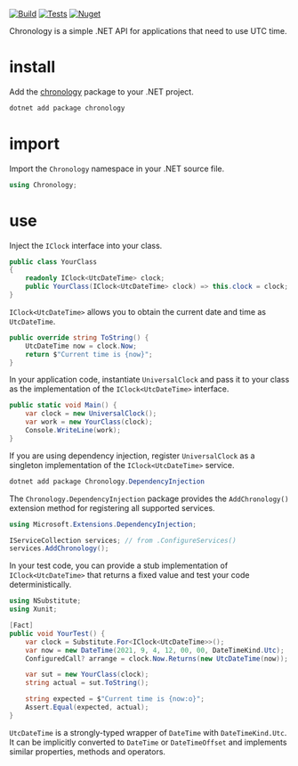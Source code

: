 [![Build](https://img.shields.io/appveyor/ci/olegsych/chronology/master)](https://ci.appveyor.com/project/olegsych/chronology/branch/master)
[![Tests](https://img.shields.io/appveyor/tests/olegsych/chronology/master)](https://ci.appveyor.com/project/olegsych/chronology/branch/master/tests)
[![Nuget](https://img.shields.io/nuget/v/chronology.svg)](https://www.nuget.org/packages/chronology)

Chronology is a simple .NET API for applications that need to use UTC time.

# install

Add the [chronology](https://www.nuget.org/packages/chronology) package to your .NET project.
```PowerShell
dotnet add package chronology
```

# import

Import the `Chronology` namespace in your .NET source file.
```C#
using Chronology;
```

# use

Inject the `IClock` interface into your class.
```C#
public class YourClass
{
    readonly IClock<UtcDateTime> clock;
    public YourClass(IClock<UtcDateTime> clock) => this.clock = clock;
}
```

`IClock<UtcDateTime>` allows you to obtain the current date and time as `UtcDateTime`.
```C#
public override string ToString() {
    UtcDateTime now = clock.Now;
    return $"Current time is {now}";
}
```

In your application code, instantiate `UniversalClock` and pass it to your class
as the implementation of the `IClock<UtcDateTime>` interface.
```C#
public static void Main() {
    var clock = new UniversalClock();
    var work = new YourClass(clock);
    Console.WriteLine(work);
}
```

If you are using dependency injection, register `UniversalClock` as a singleton
implementation of the `IClock<UtcDateTime>` service.
```PowerShell
dotnet add package Chronology.DependencyInjection
```

 The `Chronology.DependencyInjection` package provides the `AddChronology()` extension
 method for registering all supported services.
```C#
using Microsoft.Extensions.DependencyInjection;

IServiceCollection services; // from .ConfigureServices()
services.AddChronology();
```

In your test code, you can provide a stub implementation of `IClock<UtcDateTime>`
that returns a fixed value and test your code deterministically.
```C#
using NSubstitute;
using Xunit;

[Fact]
public void YourTest() {
    var clock = Substitute.For<IClock<UtcDateTime>>();
    var now = new DateTime(2021, 9, 4, 12, 00, 00, DateTimeKind.Utc);
    ConfiguredCall? arrange = clock.Now.Returns(new UtcDateTime(now));

    var sut = new YourClass(clock);
    string actual = sut.ToString();

    string expected = $"Current time is {now:o}";
    Assert.Equal(expected, actual);
}
```

`UtcDateTime` is a strongly-typed wrapper of `DateTime` with `DateTimeKind.Utc`.
It can be implicitly converted to `DateTime` or `DateTimeOffset` and implements
similar properties, methods and operators.
